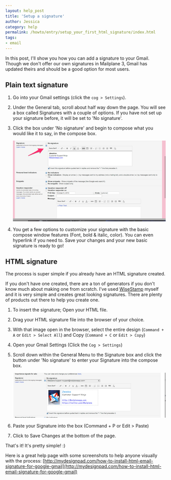 ```yaml
---
layout: help_post
title: 'Setup a signature'
author: Jessica
category: help
permalink: /howto/entry/setup_your_first_html_signature/index.html
tags:
- email
---
```


In this post, I'll show you how you can add a signature to your Gmail. Though we don't offer our own signatures in Mailplane 3, Gmail has updated theirs and should be a good option for most users.


Plain text signature
---

1. Go into your Gmail settings (click the `cog > Settings`).

2. Under the General tab, scroll about half way down the page. You will see a box called Signatures with a couple of options. If you have not set up your signature before, it will be set to 'No signature'.

3. Click the box under 'No signature' and begin to compose what you would like it to say, in the compose box.

	![screen1](/assets/howto/2013-10-17-setup_signature/screen1.jpg)

4. You get a few options to customize your signature with the basic compose window features (Font, bold & italic, color). You can even hyperlink if you need to.
Save your changes and your new basic signature is ready to go!


HTML signature
---

The process is super simple if you already have an HTML signature created.

If you don't have one created, there are a ton of generators if you don't know much about making one from scratch. I've used [WiseStamp](http://wisestamp.com) myself and it is very simple and creates great looking signatures. There are plenty of products out there to help you create one.

1. To insert the signature; Open your HTML file.

2. Drag your HTML signature file into the browser of your choice.

3. With that image open in the browser, select the entire design (`Command + A` or `Edit > Select All`) and Copy (`Command + C` or `Edit > Copy`)

4. Open your Gmail Settings (Click the `Cog > Settings`)

5. Scroll down within the General Menu to the Signature box and click the button under 'No signature' to enter your Signature into the compose box.

	![screen2](/assets/howto/2013-10-17-setup_signature/screen2.jpg)

6. Paste your Signature into the box (Command + P or Edit > Paste)

7. Click to Save Changes at the bottom of the page.

That's it! It's pretty simple! :)

Here is a great help page with some screenshots to help anyone visually with the process: [http://mydesignpad.com/how-to-install-html-email-signature-for-google-gmail](http://mydesignpad.com/how-to-install-html-email-signature-for-google-gmail)
